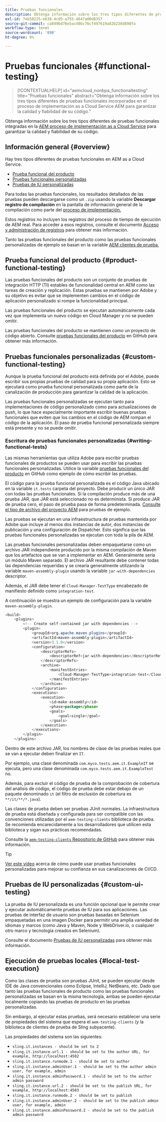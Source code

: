 ```yaml
---
title: Pruebas funcionales
description: Obtenga información sobre los tres tipos diferentes de pruebas funcionales incorporadas en el proceso de implementación as a Cloud Service AEM para garantizar la calidad y fiabilidad de su código.
exl-id: 7eb50225-e638-4c05-a755-4647a00d8357
source-git-commit: ca849bd76e5ac40bc76cf497619a82b238d898fa
workflow-type: tm+mt
source-wordcount: '898'
ht-degree: 0%

---
```



# Pruebas funcionales {#functional-testing}

>[!CONTEXTUALHELP]
>id="aemcloud_nonbpa_functionaltesting"
>title="Pruebas funcionales"
>abstract="Obtenga información sobre los tres tipos diferentes de pruebas funcionales incorporadas en el proceso de implementación as a Cloud Service AEM para garantizar la calidad y fiabilidad de su código."

Obtenga información sobre los tres tipos diferentes de pruebas funcionales integradas en la [AEM proceso de implementación as a Cloud Service](/help/implementing/cloud-manager/deploy-code.md) para garantizar la calidad y fiabilidad de su código.

## Información general {#overview}

Hay tres tipos diferentes de pruebas funcionales en AEM as a Cloud Service.

* [Prueba funcional del producto](#product-functional-testing)
* [Pruebas funcionales personalizadas](#custom-functional-testing)
* [Pruebas de IU personalizadas](#custom-ui-testing)

Para todas las pruebas funcionales, los resultados detallados de las pruebas pueden descargarse como un `.zip` usando la variable **Descargar registro de compilación** en la pantalla de información general de la compilación como parte del [proceso de implementación.](/help/implementing/cloud-manager/deploy-code.md)

Estos registros no incluyen los registros del proceso de tiempo de ejecución de AEM real. Para acceder a esos registros, consulte el documento [Acceso y administración de registros](/help/implementing/cloud-manager/manage-logs.md) para obtener más información.

Tanto las pruebas funcionales del producto como las pruebas funcionales personalizadas de ejemplo se basan en la variable [AEM clientes de prueba.](https://github.com/adobe/aem-testing-clients)

## Prueba funcional del producto {#product-functional-testing}

Las pruebas funcionales del producto son un conjunto de pruebas de integración HTTP (TI) estables de funcionalidad central en AEM como las tareas de creación y replicación. Estas pruebas se mantienen por Adobe y su objetivo es evitar que se implementen cambios en el código de aplicación personalizado si rompe la funcionalidad principal.

Las pruebas funcionales del producto se ejecutan automáticamente cada vez que implementa un nuevo código en Cloud Manager y no se pueden omitir.

Las pruebas funcionales del producto se mantienen como un proyecto de código abierto. Consulte [pruebas funcionales del producto](https://github.com/adobe/aem-test-samples/tree/aem-cloud/smoke) en GitHub para obtener más información.

## Pruebas funcionales personalizadas {#custom-functional-testing}

Aunque la prueba funcional del producto está definida por el Adobe, puede escribir sus propias pruebas de calidad para su propia aplicación. Esto se ejecutará como prueba funcional personalizada como parte de la canalización de producción para garantizar la calidad de la aplicación.

Las pruebas funcionales personalizadas se ejecutan tanto para implementaciones de código personalizado como para actualizaciones de push, lo que hace especialmente importante escribir buenas pruebas funcionales que eviten que los cambios en el código de AEM rompan el código de la aplicación. El paso de prueba funcional personalizada siempre está presente y no se puede omitir.

### Escritura de pruebas funcionales personalizadas {#writing-functional-tests}

Las mismas herramientas que utiliza Adobe para escribir pruebas funcionales de productos se pueden usar para escribir las pruebas funcionales personalizadas. Utilice la variable [pruebas funcionales del producto](https://github.com/adobe/aem-test-samples/tree/aem-cloud/smoke) en GitHub como ejemplo de cómo escribir las pruebas.

El código para la prueba funcional personalizada es el código Java ubicado en la variable `it.tests` carpeta del proyecto. Debe producir un único JAR con todas las pruebas funcionales. Si la compilación produce más de una prueba JAR, que JAR está seleccionado no es determinista. Si produce JAR de prueba cero, el paso de prueba pasa de forma predeterminada. [Consulte el tipo de archivo del proyecto AEM](https://github.com/adobe/aem-project-archetype/tree/develop/src/main/archetype/it.tests) para pruebas de ejemplo.

Las pruebas se ejecutan en una infraestructura de pruebas mantenida por Adobe que incluye al menos dos instancias de autor, dos instancias de publicación y una configuración de Dispatcher. Esto significa que las pruebas funcionales personalizadas se ejecutan con toda la pila de AEM.

Las pruebas funcionales personalizadas deben empaquetarse como un archivo JAR independiente producido por la misma compilación de Maven que los artefactos que se van a implementar en AEM. Generalmente sería un módulo Maven separado. El archivo JAR resultante debe contener todas las dependencias requeridas y se crearía generalmente utilizando la variable `maven-assembly-plugin` usando la variable `jar-with-dependencies` descriptor.

Además, el JAR debe tener el `Cloud-Manager-TestType` encabezado de manifiesto definido como `integration-test`.

A continuación se muestra un ejemplo de configuración para la variable `maven-assembly-plugin`.

```java
<build>
    <plugins>
        <!-- Create self-contained jar with dependencies -->
        <plugin>
            <groupId>org.apache.maven.plugins</groupId>
            <artifactId>maven-assembly-plugin</artifactId>
            <version>3.1.0</version>
            <configuration>
                <descriptorRefs>
                    <descriptorRef>jar-with-dependencies</descriptorRef>
                </descriptorRefs>
                <archive>
                    <manifestEntries>
                        <Cloud-Manager-TestType>integration-test</Cloud-Manager-TestType>
                    </manifestEntries>
                </archive>
            </configuration>
            <executions>
                <execution>
                    <id>make-assembly</id>
                    <phase>package</phase>
                    <goals>
                        <goal>single</goal>
                    </goals>
                </execution>
            </executions>
        </plugin>
    </plugins>
```

Dentro de este archivo JAR, los nombres de clase de las pruebas reales que se van a ejecutar deben finalizar en `IT`.

Por ejemplo, una clase denominada `com.myco.tests.aem.it.ExampleIT` se ejecuta, pero una clase denominada `com.myco.tests.aem.it.ExampleTest` no.

Además, para excluir el código de prueba de la comprobación de cobertura del análisis de código, el código de prueba debe estar debajo de un paquete denominado `it` (el filtro de exclusión de cobertura es `**/it/**/*.java`).

Las clases de prueba deben ser pruebas JUnit normales. La infraestructura de prueba está diseñada y configurada para ser compatible con las convenciones utilizadas por el `aem-testing-clients` biblioteca de prueba. Se recomienda encarecidamente a los desarrolladores que utilicen esta biblioteca y sigan sus prácticas recomendadas.

Consulte la [`aem-testing-clients` Repositorio de GitHub](https://github.com/adobe/aem-testing-clients) para obtener más información.

>[!TIP]
>
>[Ver este vídeo](https://www.youtube.com/watch?v=yJX6r3xRLHU) acerca de cómo puede usar pruebas funcionales personalizadas para mejorar su confianza en sus canalizaciones de CI/CD.

## Pruebas de IU personalizadas {#custom-ui-testing}

La prueba de IU personalizada es una función opcional que le permite crear y ejecutar automáticamente pruebas de IU para sus aplicaciones. Las pruebas de interfaz de usuario son pruebas basadas en Selenium empaquetadas en una imagen Docker para permitir una amplia variedad de idiomas y marcos (como Java y Maven, Node y WebDriver.io, o cualquier otro marco y tecnología creados en Selenium).

Consulte el documento [Pruebas de IU personalizadas](/help/implementing/cloud-manager/ui-testing.md#custom-ui-testing) para obtener más información.

## Ejecución de pruebas locales {#local-test-execution}

Como las clases de prueba son pruebas JUnit, se pueden ejecutar desde IDE de Java convencionales como Eclipse, IntelliJ, NetBeans, etc. Dado que tanto las pruebas funcionales de producto como las pruebas funcionales personalizadas se basan en la misma tecnología, ambas se pueden ejecutar localmente copiando las pruebas de producto en las pruebas personalizadas.

Sin embargo, al ejecutar estas pruebas, será necesario establecer una serie de propiedades del sistema que espera el `aem-testing-clients` (y la biblioteca de clientes de prueba de Sling subyacente).

Las propiedades del sistema son las siguientes:

* `sling.it.instances - should be set to 2`
* `sling.it.instance.url.1 - should be set to the author URL, for example, http://localhost:4502`
* `sling.it.instance.runmode.1 - should be set to author`
* `sling.it.instance.adminUser.1 - should be set to the author admin user, for example, admin`
* `sling.it.instance.adminPassword.1 - should be set to the author admin password`
* `sling.it.instance.url.2 - should be set to the publish URL, for example, http://localhost:4503`
* `sling.it.instance.runmode.2 - should be set to publish`
* `sling.it.instance.adminUser.2 - should be set to the publish admin user, for example, admin`
* `sling.it.instance.adminPassword.2 - should be set to the publish admin password`
